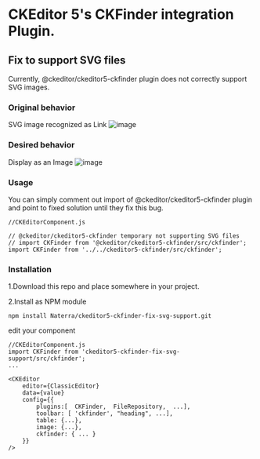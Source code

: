 # CKEditor 5's CKFinder integration Plugin.

## Fix to support SVG files

Currently, @ckeditor/ckeditor5-ckfinder plugin does not correctly support SVG images.

### Original behavior

SVG image recognized as Link ![image](https://user-images.githubusercontent.com/8204364/96328543-39328500-1012-11eb-9b8e-24e095846534.png)

### Desired behavior

Display as an Image ![image](https://user-images.githubusercontent.com/8204364/96328577-ae9e5580-1012-11eb-9acc-411c6f0ccfa8.png)

### Usage

You can simply comment out import of @ckeditor/ckeditor5-ckfinder plugin and point to fixed solution until they fix this bug.

```
//CKEditorComponent.js 

// @ckeditor/ckeditor5-ckfinder temporary not supporting SVG files
// import CKFinder from '@ckeditor/ckeditor5-ckfinder/src/ckfinder';
import CKFinder from '../../ckeditor5-ckfinder/src/ckfinder';
```

### Installation

1.Download this repo and place somewhere in your project.

2.Install as NPM module

```
npm install Naterra/ckeditor5-ckfinder-fix-svg-support.git
```

edit your component

```
//CKEditorComponent.js 
import CKFinder from 'ckeditor5-ckfinder-fix-svg-support/src/ckfinder';
...

<CKEditor
    editor={ClassicEditor}
    data={value}
    config={{
        plugins:[  CKFinder,  FileRepository,  ...],
        toolbar: [ 'ckfinder', "heading", ...],
        table: {...},
        image: {...},
        ckfinder: { ...	}
    }}
/>
```
